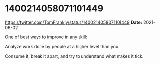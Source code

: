 # 1400214058071101449
https://twitter.com/TomFrankly/status/1400214058071101449
**Date:** 2021-06-02

One of best ways to improve in any skill:

Analyze work done by people at a higher level than you.

Consume it, break it apart, and try to understand what makes it tick.
